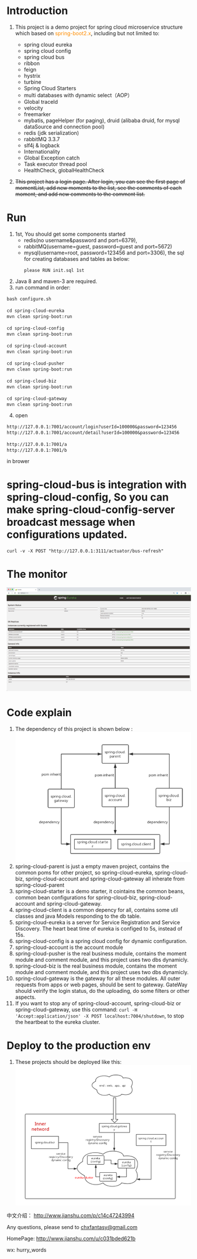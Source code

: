 # Introduction

1. This project is a demo project for spring cloud microservice structure which based on <font color=#FF8C00>spring-boot2.x</font>, including but not limited to:
	- spring cloud eureka
	- spring cloud config
	- spring cloud bus
	- ribbon
	- feign
	- hystrix
	- turbine
	- Spring Cloud Starters
	- multi databases with dynamic select（AOP）
	- Global traceId
	- velocity
	- freemarker
	- mybatis, pageHelper (for paging), druid (alibaba druid, for mysql dataSource and connection pool)
	- redis (jdk serialization)
	- rabbitMQ 3.3.7
	- slf4j & logback
	- Internationality
	- Global Exception catch
	- Task executor thread pool
	- HealthCheck, globalHealthCheck

2. ~~This project has a login page. After login, you can see the first page of momentList, add new moments to the list, see the comments of each moment, and add new comments to the comment list.~~

# Run
1. 1st, You should get some components started
	- redis(no username&password and port=6379),
	- rabbitMQ(username=guest, password=guest and port=5672)
	- mysql(username=root, password=123456 and port=3306), the sql for creating databases and tables as below:
	  ```
	  please RUN init.sql 1st
	  ```
2. Java 8 and maven-3 are required.
3. run command in order:
```
bash configure.sh

cd spring-cloud-eureka
mvn clean spring-boot:run

cd spring-cloud-config
mvn clean spring-boot:run

cd spring-cloud-account
mvn clean spring-boot:run

cd spring-cloud-pusher
mvn clean spring-boot:run

cd spring-cloud-biz
mvn clean spring-boot:run

cd spring-cloud-gateway
mvn clean spring-boot:run
```
4. open
```
http://127.0.0.1:7001/account/login?userId=100000&password=123456
http://127.0.0.1:7001/account/detail?userId=100000&password=123456

http://127.0.0.1:7001/a
http://127.0.0.1:7001/b
```
in brower

# spring-cloud-bus is integration with spring-cloud-config, So you can make spring-cloud-config-server broadcast message when configurations updated.
```
curl -v -X POST "http://127.0.0.1:3111/actuator/bus-refresh"
```

# The monitor
![](docs/snapshot.jpg)

# Code explain
1. The dependency of this project is shown below :
![](docs/project-structure.png)
2. spring-cloud-parent is just a empty maven project, contains the common poms for other project, so spring-cloud-eureka, spring-cloud-biz, spring-cloud-account and spring-cloud-gateway all inherate from spring-cloud-parent
3. spring-cloud-starter is a demo starter, it cointains the common beans, common bean configurations for spring-cloud-biz, spring-cloud-account and spring-cloud-gateway.
4. spring-cloud-client is a common depency for all, contains some util classes and java Models responding to the db table.
5. spring-cloud-eureka is a server for Service Registration and Service Discovery. The heart beat time of eureka is configed to 5s, instead of 15s.
6. spring-cloud-config is a spring cloud config for dynamic configuration.
7. spring-cloud-account is the account module
8. spring-cloud-pusher is the real business module, contains the moment module and comment module, and this project uses two dbs dynamicly.
9. spring-cloud-biz is the real business module, contains the moment module and comment module, and this project uses two dbs dynamicly.
10. spring-cloud-gateway is the gateway for all these modules. All outer requests from apps or web pages, should be sent to gateway. GateWay should veirify the login status, do the uploading, do some filters or other aspects.
11. If you want to stop any of spring-cloud-account, spring-cloud-biz or spring-cloud-gateway, use this command: ```curl -H 'Accept:application/json' -X POST localhost:7004/shutdown```, to stop the heartbeat to the eureka cluster.

# Deploy to the production env
1. These projects should be deployed like this:
![](docs/deployment.png)


中文介绍： http://www.jianshu.com/p/c14c47243994

Any questions, please send to chxfantasy@gmail.com

HomePage: http://www.jianshu.com/u/c031bded621b

wx: hurry_words
